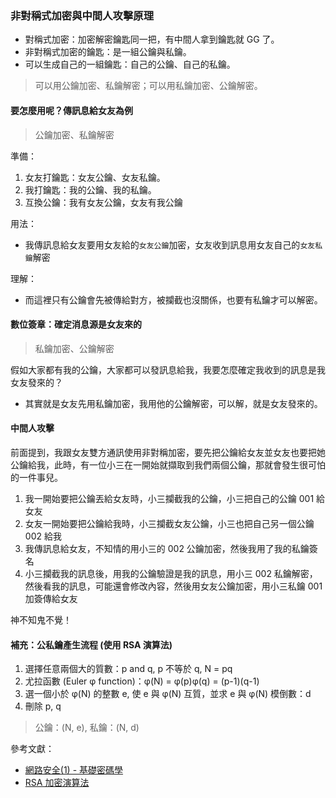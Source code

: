 ### 非對稱式加密與中間人攻擊原理

* 對稱式加密：加密解密鑰匙同一把，有中間人拿到鑰匙就 GG 了。
* 非對稱式加密的鑰匙：是一組公鑰與私鑰。
* 可以生成自己的一組鑰匙：自己的公鑰、自己的私鑰。

> 可以用公鑰加密、私鑰解密；可以用私鑰加密、公鑰解密。

#### 要怎麼用呢？傳訊息給女友為例

> 公鑰加密、私鑰解密

準備：

1. 女友打鑰匙：女友公鑰、女友私鑰。
2. 我打鑰匙：我的公鑰、我的私鑰。
3. 互換公鑰：我有女友公鑰，女友有我公鑰

用法：
* 我傳訊息給女友要用女友給的```女友公鑰```加密，女友收到訊息用女友自己的```女友私鑰```解密

理解：
* 而這裡只有公鑰會先被傳給對方，被攔截也沒關係，也要有私鑰才可以解密。

#### 數位簽章：確定消息源是女友來的

> 私鑰加密、公鑰解密

假如大家都有我的公鑰，大家都可以發訊息給我，我要怎麼確定我收到的訊息是我女友發來的？

* 其實就是女友先用私鑰加密，我用他的公鑰解密，可以解，就是女友發來的。

#### 中間人攻擊

前面提到，我跟女友雙方通訊使用非對稱加密，要先把公鑰給女友並女友也要把她公鑰給我，此時，有一位小三在一開始就擷取到我們兩個公鑰，那就會發生很可怕的一件事兒。

1. 我一開始要把公鑰丟給女友時，小三攔截我的公鑰，小三把自己的公鑰 001 給女友
2. 女友一開始要把公鑰給我時，小三攔截女友公鑰，小三也把自己另一個公鑰 002 給我
3. 我傳訊息給女友，不知情的用小三的 002 公鑰加密，然後我用了我的私鑰簽名
4. 小三攔截我的訊息後，用我的公鑰驗證是我的訊息，用小三 002 私鑰解密，然後看我的訊息，可能還會修改內容，然後用女友公鑰加密，用小三私鑰 001 加簽傳給女友

神不知鬼不覺！

#### 補充：公私鑰產生流程 (使用 RSA 演算法)

1. 選擇任意兩個大的質數：p and q, p 不等於 q, N = pq
2. 尤拉函數 (Euler φ function)：φ(N) = φ(p)φ(q) = (p-1)(q-1)
3. 選一個小於 φ(N) 的整數 e, 使 e 與 φ(N) 互質，並求 e 與 φ(N) 模倒數：d
4. 刪除 p, q

> 公鑰：(N, e), 私鑰：(N, d)


參考文獻：
* [網路安全(1) - 基礎密碼學]
* [RSA 加密演算法]


[網路安全(1) - 基礎密碼學]:https://blog.techbridge.cc/2017/04/16/simple-cryptography/
[RSA 加密演算法]:https://zh.wikipedia.org/zh-tw/RSA%E5%8A%A0%E5%AF%86%E6%BC%94%E7%AE%97%E6%B3%95
